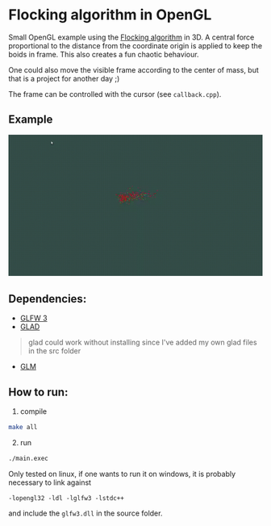 # Flocking algorithm in OpenGL 

Small OpenGL example using the [Flocking algorithm](http://www.red3d.com/cwr/boids/) in 3D.
A central force proportional to the distance from the coordinate origin is applied to keep the boids in frame.
This also creates a fun chaotic behaviour. 

One could also move the visible frame according to the center of mass, but that is a project for another day ;)

The frame can be controlled with the cursor (see `callback.cpp`).

## Example

![Example](./example.gif)

## Dependencies:

- [GLFW 3](https://www.glfw.org/)  
- [GLAD](https://github.com/Dav1dde/glad)  
> glad could work without installing since I've added my own glad files in the src folder  
- [GLM](https://glm.g-truc.net/0.9.9/index.html)  

## How to run:

1. compile  
```bash
make all
```
2. run
```bash
./main.exec
```

Only tested on linux, if one wants to run it on windows, it is probably necessary to link against
```
-lopengl32 -ldl -lglfw3 -lstdc++
```
and include the `glfw3.dll` in the source folder.

